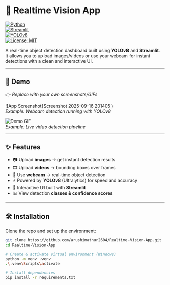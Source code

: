 # 🎯 Realtime Vision App

[![Python](https://img.shields.io/badge/Python-3.11-blue.svg)](https://www.python.org/)  
[![Streamlit](https://img.shields.io/badge/Framework-Streamlit-ff4b4b.svg)](https://streamlit.io/)  
[![YOLOv8](https://img.shields.io/badge/YOLOv8-Ultralytics-green.svg)](https://github.com/ultralytics/ultralytics)  
[![License: MIT](https://img.shields.io/badge/License-MIT-yellow.svg)](LICENSE)

A real-time object detection dashboard built using **YOLOv8** and **Streamlit**.  
It allows you to upload images/videos or use your webcam for instant detections with a clean and interactive UI.

---

## 📸 Demo

👉 *Replace with your own screenshots/GIFs*  

![App Screenshot]Screenshot 2025-09-16 201405
)  
*Example: Webcam detection running with YOLOv8*  

![Demo GIF](assets/demo.gif)  
*Example: Live video detection pipeline*

---

## ✨ Features
- 📷 Upload **images** → get instant detection results  
- 🎞️ Upload **videos** → bounding boxes over frames  
- 🎦 Use **webcam** → real-time object detection  
- ⚡ Powered by **YOLOv8** (Ultralytics) for speed and accuracy  
- 🎨 Interactive UI built with **Streamlit**  
- 📊 View detection **classes & confidence scores**

---

## 🛠️ Installation

Clone the repo and set up the environment:

```bash
git clone https://github.com/arushimathur2604/Realtime-Vision-App.git
cd Realtime-Vision-App

# Create & activate virtual environment (Windows)
python -m venv .venv
.\.venv\Scripts\activate

# Install dependencies
pip install -r requirements.txt
